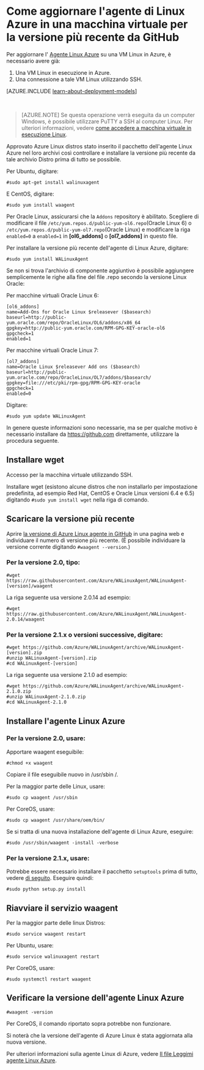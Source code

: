 <properties
    pageTitle="Aggiornare l'agente Linux Azure da GitHub | Microsoft Azure"
    description="Informazioni su come aggiornamento Azure Linux agente per la VM Linux in Azure alla versione lateset da Github"
    services="virtual-machines-linux"
    documentationCenter=""
    authors="SuperScottz"
    manager="timlt"
    editor=""
    tags="azure-resource-manager,azure-service-management"/>

<tags
    ms.service="virtual-machines-linux"
    ms.workload="infrastructure-services"
    ms.tgt_pltfrm="vm-linux"
    ms.devlang="na"
    ms.topic="article"
    ms.date="12/14/2015"
    ms.author="mingzhan"/>


# <a name="how-to-update-the-azure-linux-agent-on-a-vm-to-the-latest-version-from-github"></a>Come aggiornare l'agente di Linux Azure in una macchina virtuale per la versione più recente da GitHub

Per aggiornare l' [Agente Linux Azure](https://github.com/Azure/WALinuxAgent) su una VM Linux in Azure, è necessario avere già:

1. Una VM Linux in esecuzione in Azure.
2. Una connessione a tale VM Linux utilizzando SSH.

[AZURE.INCLUDE [learn-about-deployment-models](../../includes/learn-about-deployment-models-both-include.md)]

<br>

> [AZURE.NOTE] Se questa operazione verrà eseguita da un computer Windows, è possibile utilizzare PuTTY a SSH al computer Linux. Per ulteriori informazioni, vedere [come accedere a macchina virtuale in esecuzione Linux](virtual-machines-linux-mac-create-ssh-keys.md).

Approvato Azure Linux distros stato inserito il pacchetto dell'agente Linux Azure nel loro archivi così controllare e installare la versione più recente da tale archivio Distro prima di tutto se possibile.  

Per Ubuntu, digitare:

    #sudo apt-get install walinuxagent

E CentOS, digitare:

    #sudo yum install waagent


Per Oracle Linux, assicurarsi che la `Addons` repository è abilitato. Scegliere di modificare il file `/etc/yum.repos.d/public-yum-ol6.repo`(Oracle Linux 6) o `/etc/yum.repos.d/public-yum-ol7.repo`(Oracle Linux) e modificare la riga `enabled=0` a `enabled=1` in **[ol6_addons]** o **[ol7_addons]** in questo file.

Per installare la versione più recente dell'agente di Linux Azure, digitare:


    #sudo yum install WALinuxAgent

Se non si trova l'archivio di componente aggiuntivo è possibile aggiungere semplicemente le righe alla fine del file .repo secondo la versione Linux Oracle:

Per macchine virtuali Oracle Linux 6:

    [ol6_addons]
    name=Add-Ons for Oracle Linux $releasever ($basearch)
    baseurl=http://public-yum.oracle.com/repo/OracleLinux/OL6/addons/x86_64
    gpgkey=http://public-yum.oracle.com/RPM-GPG-KEY-oracle-ol6
    gpgcheck=1
    enabled=1

Per macchine virtuali Oracle Linux 7:

    [ol7_addons]
    name=Oracle Linux $releasever Add ons ($basearch)
    baseurl=http://public-yum.oracle.com/repo/OracleLinux/OL7/addons/$basearch/
    gpgkey=file:///etc/pki/rpm-gpg/RPM-GPG-KEY-oracle
    gpgcheck=1
    enabled=0

Digitare:

    #sudo yum update WALinuxAgent

In genere queste informazioni sono necessarie, ma se per qualche motivo è necessario installare da https://github.com direttamente, utilizzare la procedura seguente.


## <a name="install-wget"></a>Installare wget

Accesso per la macchina virtuale utilizzando SSH.

Installare wget (esistono alcune distros che non installarlo per impostazione predefinita, ad esempio Red Hat, CentOS e Oracle Linux versioni 6.4 e 6.5) digitando `#sudo yum install wget` nella riga di comando.


## <a name="download-the-latest-version"></a>Scaricare la versione più recente

Aprire [la versione di Azure Linux agente in GitHub](https://github.com/Azure/WALinuxAgent/releases) in una pagina web e individuare il numero di versione più recente. (È possibile individuare la versione corrente digitando `#waagent --version`.)

### <a name="for-version-20x-type"></a>Per la versione 2.0, tipo:

    #wget https://raw.githubusercontent.com/Azure/WALinuxAgent/WALinuxAgent-[version]/waagent  

   La riga seguente usa versione 2.0.14 ad esempio:

    #wget https://raw.githubusercontent.com/Azure/WALinuxAgent/WALinuxAgent-2.0.14/waagent  

### <a name="for-version-21x-or-later-type"></a>Per la versione 2.1.x o versioni successive, digitare:

    #wget https://github.com/Azure/WALinuxAgent/archive/WALinuxAgent-[version].zip
    #unzip WALinuxAgent-[version].zip
    #cd WALinuxAgent-[version]

   La riga seguente usa versione 2.1.0 ad esempio:

    #wget https://github.com/Azure/WALinuxAgent/archive/WALinuxAgent-2.1.0.zip
    #unzip WALinuxAgent-2.1.0.zip  
    #cd WALinuxAgent-2.1.0

## <a name="install-the-azure-linux-agent"></a>Installare l'agente Linux Azure

### <a name="for-version-20x-use"></a>Per la versione 2.0, usare:

 Apportare waagent eseguibile:

    #chmod +x waagent

 Copiare il file eseguibile nuovo in /usr/sbin /.

  Per la maggior parte delle Linux, usare:

    #sudo cp waagent /usr/sbin

  Per CoreOS, usare:

    #sudo cp waagent /usr/share/oem/bin/

  Se si tratta di una nuova installazione dell'agente di Linux Azure, eseguire:
 
    #sudo /usr/sbin/waagent -install -verbose

### <a name="for-version-21x-use"></a>Per la versione 2.1.x, usare:

Potrebbe essere necessario installare il pacchetto `setuptools` prima di tutto, vedere [di seguito](https://pypi.python.org/pypi/setuptools). Eseguire quindi:

    #sudo python setup.py install

## <a name="restart-the-waagent-service"></a>Riavviare il servizio waagent

Per la maggior parte delle linux Distros:

    #sudo service waagent restart

Per Ubuntu, usare:

    #sudo service walinuxagent restart

Per CoreOS, usare:

    #sudo systemctl restart waagent

## <a name="confirm-the-azure-linux-agent-version"></a>Verificare la versione dell'agente Linux Azure

    #waagent -version

Per CoreOS, il comando riportato sopra potrebbe non funzionare.

Si noterà che la versione dell'agente di Azure Linux è stata aggiornata alla nuova versione.

Per ulteriori informazioni sulla agente Linux di Azure, vedere [Il file Leggimi agente Linux Azure](https://github.com/Azure/WALinuxAgent).
